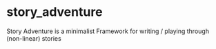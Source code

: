# story_adventure
Story Adventure is a minimalist Framework for writing / playing through (non-linear) stories

